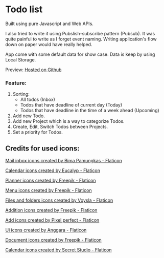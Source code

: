 # Todo list

Built using pure Javascript and Web APIs.

I also tried to write it using Pubslish-subscribe pattern (Pubsub). It was quite painful to write as I forget event naming. Writing application's flow down on paper would have really helped.

App come with some default data for show case. Data is keep by using Local Storage.

Preview: [Hosted on Github](https://winghaa.github.io/todo-list/)

### Feature:

1. Sorting:
    - All todos (Inbox)
    - Todos that have deadline of current day (Today)
    - Todos that have deadline in the time of a week ahead (Upcoming)
2. Add new Todo.
3. Add new Project which is a way to categorize Todos.
4. Create, Edit, Switch Todos between Projects.
5. Set a priority for Todos.


## Credits for used icons:
<a href="https://www.flaticon.com/free-icons/mail-inbox" title="mail inbox icons">Mail inbox icons created by Bima Pamungkas - Flaticon</a>

<a href="https://www.flaticon.com/free-icons/calendar" title="calendar icons">Calendar icons created by Eucalyp - Flaticon</a>

<a href="https://www.flaticon.com/free-icons/planner" title="planner icons">Planner icons created by Freepik - Flaticon</a>

<a href="https://www.flaticon.com/free-icons/menu" title="menu icons">Menu icons created by Freepik - Flaticon</a>

<a href="https://www.flaticon.com/free-icons/files-and-folders" title="files and folders icons">Files and folders icons created by Voysla - Flaticon</a>

<a href="https://www.flaticon.com/free-icons/addition" title="addition icons">Addition icons created by Freepik - Flaticon</a>

<a href="https://www.flaticon.com/free-icons/add" title="add icons">Add icons created by Pixel perfect - Flaticon</a>

<a href="https://www.flaticon.com/free-icons/ui" title="ui icons">Ui icons created by Anggara - Flaticon</a>

<a href="https://www.flaticon.com/free-icons/document" title="document icons">Document icons created by Freepik - Flaticon</a>

<a href="https://www.flaticon.com/free-icons/calendar" title="calendar icons">Calendar icons created by Secret Studio - Flaticon</a>
